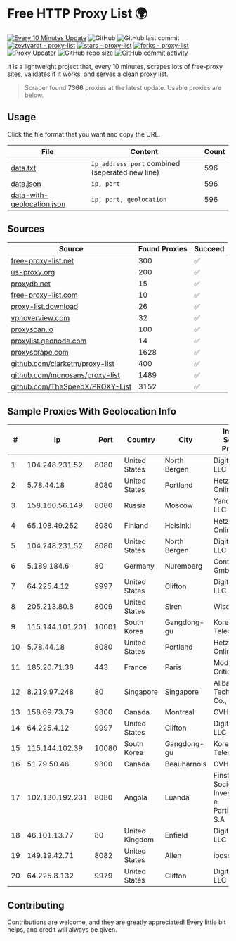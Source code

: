 
# Free HTTP Proxy List 🌍

[![Every 10 Minutes Update](https://github.com/mertguvencli/http-proxy-list/actions/workflows/main.yml/badge.svg?branch=main)](https://github.com/mertguvencli/http-proxy-list/actions/workflows/main.yml)
![GitHub](https://img.shields.io/github/license/mertguvencli/http-proxy-list)
![GitHub last commit](https://img.shields.io/github/last-commit/mertguvencli/http-proxy-list)
[![zevtyardt - proxy-list](https://img.shields.io/static/v1?label=zevtyardt&message=proxy-list&color=blue&logo=github)](https://github.com/zevtyardt/proxy-list "Go to GitHub repo")
[![stars - proxy-list](https://img.shields.io/github/stars/zevtyardt/proxy-list?style=social)](https://github.com/zevtyardt/proxy-list)
[![forks - proxy-list](https://img.shields.io/github/forks/zevtyardt/proxy-list?style=social)](https://github.com/zevtyardt/proxy-list)
[![Proxy Updater](https://github.com/zevtyardt/proxy-list/workflows/Proxy%20Updater/badge.svg)](https://github.com/zevtyardt/proxy-list/actions?query=workflow:"Proxy+Updater")
![GitHub repo size](https://img.shields.io/github/repo-size/zevtyardt/proxy-list)
[![GitHub commit activity](https://img.shields.io/github/commit-activity/m/zevtyardt/proxy-list?logo=commits)](https://github.com/zevtyardt/proxy-list/commits/main)

It is a lightweight project that, every 10 minutes, scrapes lots of free-proxy sites, validates if it works, and serves a clean proxy list.

> Scraper found **7366** proxies at the latest update. Usable proxies are below.

## Usage

Click the file format that you want and copy the URL.

|File|Content|Count|
|----|-------|-----|
|[data.txt](https://raw.githubusercontent.com/mertguvencli/http-proxy-list/main/proxy-list/data.txt)|`ip_address:port` combined (seperated new line)|596|
|[data.json](https://raw.githubusercontent.com/mertguvencli/http-proxy-list/main/proxy-list/data.json)|`ip, port`|596|
|[data-with-geolocation.json](https://raw.githubusercontent.com/mertguvencli/http-proxy-list/main/proxy-list/data-with-geolocation.json)|`ip, port, geolocation`|596|

## Sources

|Source|Found Proxies|Succeed|
|------|-------------|-------|
|[free-proxy-list.net](https://free-proxy-list.net)|300|✅|
|[us-proxy.org](https://www.us-proxy.org)|200|✅|
|[proxydb.net](http://proxydb.net)|15|✅|
|[free-proxy-list.com](https://free-proxy-list.com/?page=&port=&type%5B%5D=http&type%5B%5D=https&up_time=0&search=Search)|10|✅|
|[proxy-list.download](https://www.proxy-list.download/HTTP)|26|✅|
|[vpnoverview.com](https://vpnoverview.com/privacy/anonymous-browsing/free-proxy-servers)|32|✅|
|[proxyscan.io](https://www.proxyscan.io)|100|✅|
|[proxylist.geonode.com](https://proxylist.geonode.com/api/proxy-list?limit=300&page=1&sort_by=lastChecked&sort_type=desc&protocols=http,https)|14|✅|
|[proxyscrape.com](https://api.proxyscrape.com/v2/?request=displayproxies&protocol=http&timeout=10000&country=all&ssl=all&anonymity=all)|1628|✅|
|[github.com/clarketm/proxy-list](https://raw.githubusercontent.com/clarketm/proxy-list/master/proxy-list-raw.txt)|400|✅|
|[github.com/monosans/proxy-list](https://raw.githubusercontent.com/monosans/proxy-list/main/proxies/http.txt)|1489|✅|
|[github.com/TheSpeedX/PROXY-List](https://raw.githubusercontent.com/TheSpeedX/PROXY-List/master/http.txt)|3152|✅|


## Sample Proxies With Geolocation Info

|#|Ip|Port|Country|City|Internet Service Provider|
|-|--|----|-------|----|-------------------------|
|1|104.248.231.52|8080|United States|North Bergen|DigitalOcean, LLC|
|2|5.78.44.18|8080|United States|Portland|Hetzner Online GmbH|
|3|158.160.56.149|8080|Russia|Moscow|Yandex.Cloud LLC|
|4|65.108.49.252|8080|Finland|Helsinki|Hetzner Online GmbH|
|5|104.248.231.52|8080|United States|North Bergen|DigitalOcean, LLC|
|6|5.189.184.6|80|Germany|Nuremberg|Contabo GmbH|
|7|64.225.4.12|9997|United States|Clifton|DigitalOcean, LLC|
|8|205.213.80.8|8009|United States|Siren|WiscNet|
|9|115.144.101.201|10001|South Korea|Gangdong-gu|Korea Telecom|
|10|5.78.44.18|8080|United States|Portland|Hetzner Online GmbH|
|11|185.20.71.38|443|France|Paris|Mod Mission Critical LLC|
|12|8.219.97.248|80|Singapore|Singapore|Alibaba (US) Technology Co., Ltd.|
|13|158.69.73.79|9300|Canada|Montreal|OVH SAS|
|14|64.225.4.12|9997|United States|Clifton|DigitalOcean, LLC|
|15|115.144.102.39|10080|South Korea|Gangdong-gu|Korea Telecom|
|16|51.79.50.46|9300|Canada|Beauharnois|OVH SAS|
|17|102.130.192.231|8080|Angola|Luanda|Finstar - Sociedade de Investimento e Participacoes S.A|
|18|46.101.13.77|80|United Kingdom|Enfield|DigitalOcean, LLC|
|19|149.19.42.71|8082|United States|Allen|iboss, inc|
|20|64.225.8.132|9979|United States|Clifton|DigitalOcean, LLC|



## Contributing

Contributions are welcome, and they are greatly appreciated! Every
little bit helps, and credit will always be given.

